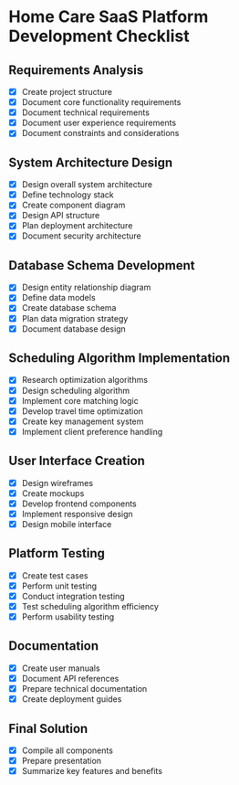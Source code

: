 # Home Care SaaS Platform Development Checklist

## Requirements Analysis
- [x] Create project structure
- [x] Document core functionality requirements
- [x] Document technical requirements
- [x] Document user experience requirements
- [x] Document constraints and considerations

## System Architecture Design
- [x] Design overall system architecture
- [x] Define technology stack
- [x] Create component diagram
- [x] Design API structure
- [x] Plan deployment architecture
- [x] Document security architecture

## Database Schema Development
- [x] Design entity relationship diagram
- [x] Define data models
- [x] Create database schema
- [x] Plan data migration strategy
- [x] Document database design

## Scheduling Algorithm Implementation
- [x] Research optimization algorithms
- [x] Design scheduling algorithm
- [x] Implement core matching logic
- [x] Develop travel time optimization
- [x] Create key management system
- [x] Implement client preference handling

## User Interface Creation
- [x] Design wireframes
- [x] Create mockups
- [x] Develop frontend components
- [x] Implement responsive design
- [x] Design mobile interface

## Platform Testing
- [x] Create test cases
- [x] Perform unit testing
- [x] Conduct integration testing
- [x] Test scheduling algorithm efficiency
- [x] Perform usability testing

## Documentation
- [x] Create user manuals
- [x] Document API references
- [x] Prepare technical documentation
- [x] Create deployment guides

## Final Solution
- [x] Compile all components
- [x] Prepare presentation
- [x] Summarize key features and benefits
